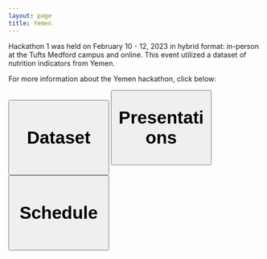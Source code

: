 ```yaml
---
layout: page
title: Yemen
---
```


Hackathon 1 was held on February 10 - 12, 2023 in hybrid format: in-person at the Tufts Medford campus and online. This event utilized a dataset of nutrition indicators from Yemen. 

For more information about the Yemen hackathon, click below:

<button style="height:150px;width:200px;font-size:35px;font-weight:bold" onclick=" window.open('http://tuftsfaminehackathon.github.io/yemen2023/dataset','_blank')" type="button">Dataset</button>  <button style="height:150px;width:200px;font-size:35px;font-weight:bold" onclick=" window.open('[http://tuftsfaminehackathon.github.io/yemen2023/](https://tuftsfaminehackathon.github.io/slides/yemen/Hackathon%201%20Student%20Presentations.pdf)','_blank')" type="button">Presentations</button>  <button style="height:150px;width:200px;font-size:35px;font-weight:bold" onclick=" window.open('http://tuftsfaminehackathon.github.io/yemen2023/schedule','_blank')" type="button">Schedule</button>
